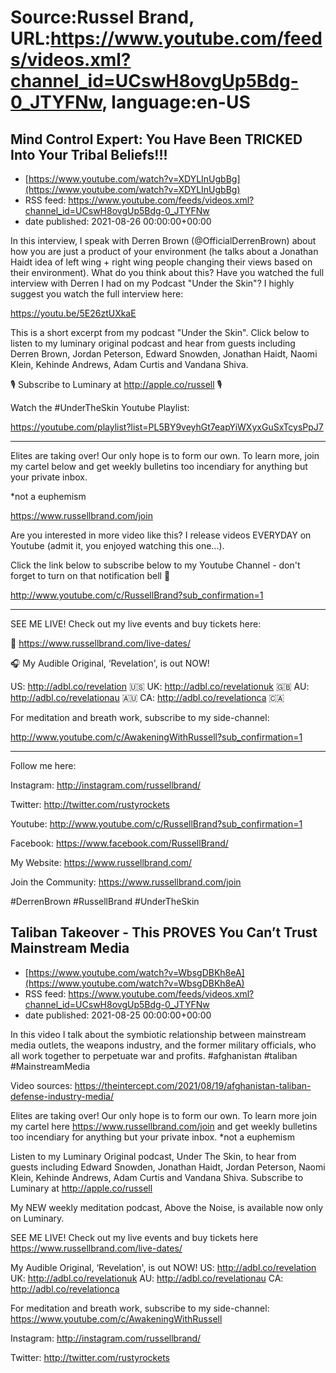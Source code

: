 # Source:Russel Brand, URL:https://www.youtube.com/feeds/videos.xml?channel_id=UCswH8ovgUp5Bdg-0_JTYFNw, language:en-US

## Mind Control Expert: You Have Been TRICKED Into Your Tribal Beliefs!!!
 - [https://www.youtube.com/watch?v=XDYLInUgbBg](https://www.youtube.com/watch?v=XDYLInUgbBg)
 - RSS feed: https://www.youtube.com/feeds/videos.xml?channel_id=UCswH8ovgUp5Bdg-0_JTYFNw
 - date published: 2021-08-26 00:00:00+00:00

In this interview, I speak with Derren Brown (@OfficialDerrenBrown) about how you are just a product of your environment (he talks about a Jonathan Haidt idea of left wing + right wing people changing their views based on their environment). What do you think about this? Have you watched the full interview with Derren I had on my Podcast "Under the Skin"? I highly suggest you watch the full interview here:

https://youtu.be/5E26ztUXkaE

This is a short excerpt from my podcast "Under the Skin". Click below to listen to my luminary original podcast and hear from guests including Derren Brown, Jordan Peterson, Edward Snowden, Jonathan Haidt, Naomi Klein, Kehinde Andrews, Adam Curtis and Vandana Shiva.

🎙️ Subscribe to Luminary at http://apple.co/russell 🎙️

Watch the #UnderTheSkin Youtube Playlist:

https://youtube.com/playlist?list=PL5BY9veyhGt7eapYiWXyxGuSxTcysPpJ7

______________________________________________________________
Elites are taking over! Our only hope is to form our own. To learn more, join my cartel below and get weekly bulletins too incendiary for anything but your private inbox.

*not a euphemism

https://www.russellbrand.com/join

Are you interested in more video like this? I release videos EVERYDAY on Youtube (admit it, you enjoyed watching this one...). 

Click the link below to subscribe below to my Youtube Channel - don't forget to turn on that notification bell 🔔

http://www.youtube.com/c/RussellBrand?sub_confirmation=1

______________________________________________________________
SEE ME LIVE! Check out my live events and buy tickets here:

📅 https://www.russellbrand.com/live-dates/ 

🎧 My Audible Original, ‘Revelation', is out NOW!

US: http://adbl.co/revelation 🇺🇸
UK: http://adbl.co/revelationuk 🇬🇧
AU: http://adbl.co/revelationau 🇦🇺
CA: http://adbl.co/revelationca 🇨🇦

For meditation and breath work, subscribe to my side-channel:

http://www.youtube.com/c/AwakeningWithRussell?sub_confirmation=1

______________________________________________________________
Follow me here:

Instagram:
http://instagram.com/russellbrand/

Twitter: 
http://twitter.com/rustyrockets

Youtube:
http://www.youtube.com/c/RussellBrand?sub_confirmation=1

Facebook:
https://www.facebook.com/RussellBrand/

My Website:
https://www.russellbrand.com/

Join the Community:
https://www.russellbrand.com/join

#DerrenBrown #RussellBrand #UnderTheSkin

## Taliban Takeover - This PROVES You Can’t Trust Mainstream Media
 - [https://www.youtube.com/watch?v=WbsgDBKh8eA](https://www.youtube.com/watch?v=WbsgDBKh8eA)
 - RSS feed: https://www.youtube.com/feeds/videos.xml?channel_id=UCswH8ovgUp5Bdg-0_JTYFNw
 - date published: 2021-08-25 00:00:00+00:00

In this video I talk about the symbiotic relationship between mainstream media outlets, the weapons industry, and the former military officials, who all work together to perpetuate war and profits.
#afghanistan #taliban #MainstreamMedia

Video sources: 
https://theintercept.com/2021/08/19/afghanistan-taliban-defense-industry-media/ 

Elites are taking over! Our only hope is to form our own. To learn more join my cartel here https://www.russellbrand.com/join and get weekly bulletins too incendiary for anything but your private inbox.
*not a euphemism

Listen to my Luminary Original podcast, Under The Skin, to hear from guests including Edward Snowden, Jonathan Haidt, Jordan Peterson, Naomi Klein, Kehinde Andrews, Adam Curtis and Vandana Shiva.
Subscribe to Luminary at http://apple.co/russell 

My NEW weekly meditation podcast, Above the Noise, is available now only on Luminary.

SEE ME LIVE! Check out my live events and buy tickets here https://www.russellbrand.com/live-dates/ 

My Audible Original, ‘Revelation', is out NOW!
US: http://adbl.co/revelation
UK: http://adbl.co/revelationuk
AU: http://adbl.co/revelationau
CA: http://adbl.co/revelationca

For meditation and breath work, subscribe to my side-channel: 
https://www.youtube.com/c/AwakeningWithRussell

Instagram: 
http://instagram.com/russellbrand/

Twitter: 
http://twitter.com/rustyrockets

